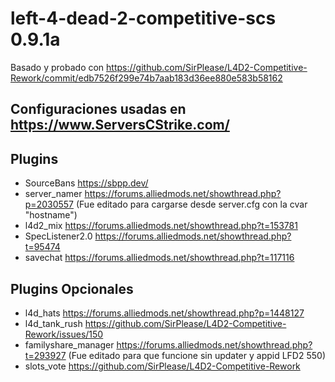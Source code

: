# left-4-dead-2-competitive-scs 0.9.1a
Basado y probado con https://github.com/SirPlease/L4D2-Competitive-Rework/commit/edb7526f299e74b7aab183d36ee880e583b58162
## Configuraciones usadas en https://www.ServersCStrike.com/
## Plugins
- SourceBans https://sbpp.dev/
- server_namer https://forums.alliedmods.net/showthread.php?p=2030557 (Fue editado para cargarse desde server.cfg con la cvar "hostname")
- l4d2_mix https://forums.alliedmods.net/showthread.php?t=153781
- SpecListener2.0 https://forums.alliedmods.net/showthread.php?t=95474
- savechat https://forums.alliedmods.net/showthread.php?t=117116
## Plugins Opcionales
- l4d_hats https://forums.alliedmods.net/showthread.php?p=1448127
- l4d_tank_rush https://github.com/SirPlease/L4D2-Competitive-Rework/issues/150
- familyshare_manager https://forums.alliedmods.net/showthread.php?t=293927 (Fue editado para que funcione sin updater y appid LFD2 550)
- slots_vote https://github.com/SirPlease/L4D2-Competitive-Rework